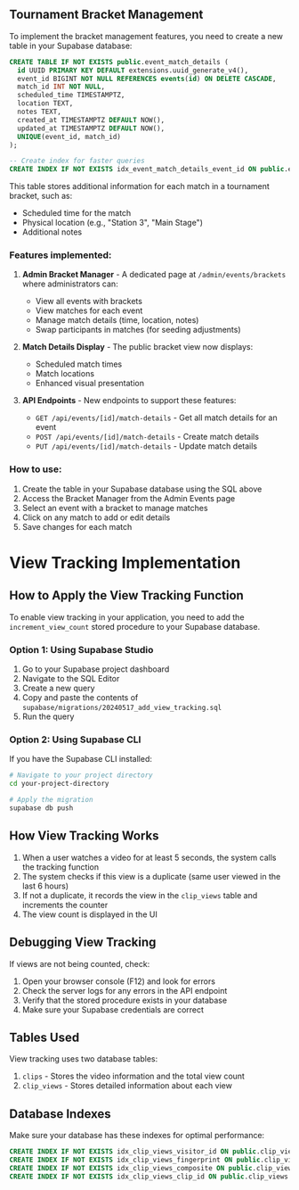 ## Tournament Bracket Management

To implement the bracket management features, you need to create a new table in your Supabase database:

```sql
CREATE TABLE IF NOT EXISTS public.event_match_details (
  id UUID PRIMARY KEY DEFAULT extensions.uuid_generate_v4(),
  event_id BIGINT NOT NULL REFERENCES events(id) ON DELETE CASCADE,
  match_id INT NOT NULL,
  scheduled_time TIMESTAMPTZ,
  location TEXT,
  notes TEXT,
  created_at TIMESTAMPTZ DEFAULT NOW(),
  updated_at TIMESTAMPTZ DEFAULT NOW(),
  UNIQUE(event_id, match_id)
);

-- Create index for faster queries
CREATE INDEX IF NOT EXISTS idx_event_match_details_event_id ON public.event_match_details (event_id);
```

This table stores additional information for each match in a tournament bracket, such as:
- Scheduled time for the match
- Physical location (e.g., "Station 3", "Main Stage")
- Additional notes

### Features implemented:

1. **Admin Bracket Manager** - A dedicated page at `/admin/events/brackets` where administrators can:
   - View all events with brackets
   - View matches for each event
   - Manage match details (time, location, notes)
   - Swap participants in matches (for seeding adjustments)

2. **Match Details Display** - The public bracket view now displays:
   - Scheduled match times
   - Match locations
   - Enhanced visual presentation

3. **API Endpoints** - New endpoints to support these features:
   - `GET /api/events/[id]/match-details` - Get all match details for an event
   - `POST /api/events/[id]/match-details` - Create match details
   - `PUT /api/events/[id]/match-details` - Update match details

### How to use:

1. Create the table in your Supabase database using the SQL above
2. Access the Bracket Manager from the Admin Events page
3. Select an event with a bracket to manage matches
4. Click on any match to add or edit details
5. Save changes for each match 

# View Tracking Implementation

## How to Apply the View Tracking Function

To enable view tracking in your application, you need to add the `increment_view_count` stored procedure to your Supabase database. 

### Option 1: Using Supabase Studio

1. Go to your Supabase project dashboard
2. Navigate to the SQL Editor
3. Create a new query
4. Copy and paste the contents of `supabase/migrations/20240517_add_view_tracking.sql`
5. Run the query

### Option 2: Using Supabase CLI

If you have the Supabase CLI installed:

```bash
# Navigate to your project directory
cd your-project-directory

# Apply the migration
supabase db push
```

## How View Tracking Works

1. When a user watches a video for at least 5 seconds, the system calls the tracking function
2. The system checks if this view is a duplicate (same user viewed in the last 6 hours)
3. If not a duplicate, it records the view in the `clip_views` table and increments the counter
4. The view count is displayed in the UI

## Debugging View Tracking

If views are not being counted, check:

1. Open your browser console (F12) and look for errors
2. Check the server logs for any errors in the API endpoint
3. Verify that the stored procedure exists in your database
4. Make sure your Supabase credentials are correct

## Tables Used

View tracking uses two database tables:

1. `clips` - Stores the video information and the total view count
2. `clip_views` - Stores detailed information about each view

## Database Indexes

Make sure your database has these indexes for optimal performance:

```sql
CREATE INDEX IF NOT EXISTS idx_clip_views_visitor_id ON public.clip_views USING btree (visitor_id);
CREATE INDEX IF NOT EXISTS idx_clip_views_fingerprint ON public.clip_views USING btree (device_fingerprint);
CREATE INDEX IF NOT EXISTS idx_clip_views_composite ON public.clip_views USING btree (clip_id, visitor_id, device_fingerprint, created_at);
CREATE INDEX IF NOT EXISTS idx_clip_views_clip_id ON public.clip_views USING btree (clip_id);
``` 